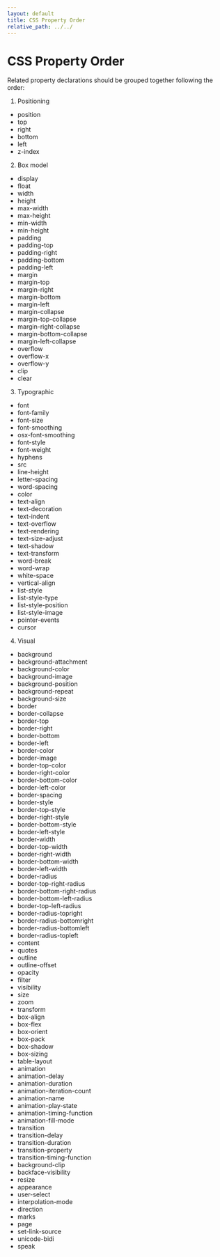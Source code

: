 ```yaml
---
layout: default
title: CSS Property Order
relative_path: ../../
---
```


# CSS Property Order
Related property declarations should be grouped together following the order:

1. Positioning
  * position
  * top
  * right
  * bottom
  * left
  * z-index
2. Box model
  * display
  * float
  * width
  * height
  * max-width
  * max-height
  * min-width
  * min-height
  * padding
  * padding-top
  * padding-right
  * padding-bottom
  * padding-left
  * margin
  * margin-top
  * margin-right
  * margin-bottom
  * margin-left
  * margin-collapse
  * margin-top-collapse
  * margin-right-collapse
  * margin-bottom-collapse
  * margin-left-collapse
  * overflow
  * overflow-x
  * overflow-y
  * clip
  * clear
3. Typographic
  * font
  * font-family
  * font-size
  * font-smoothing
  * osx-font-smoothing
  * font-style
  * font-weight
  * hyphens
  * src
  * line-height
  * letter-spacing
  * word-spacing
  * color
  * text-align
  * text-decoration
  * text-indent
  * text-overflow
  * text-rendering
  * text-size-adjust
  * text-shadow
  * text-transform
  * word-break
  * word-wrap
  * white-space
  * vertical-align
  * list-style
  * list-style-type
  * list-style-position
  * list-style-image
  * pointer-events
  * cursor
4. Visual
  * background
  * background-attachment
  * background-color
  * background-image
  * background-position
  * background-repeat
  * background-size
  * border
  * border-collapse
  * border-top
  * border-right
  * border-bottom
  * border-left
  * border-color
  * border-image
  * border-top-color
  * border-right-color
  * border-bottom-color
  * border-left-color
  * border-spacing
  * border-style
  * border-top-style
  * border-right-style
  * border-bottom-style
  * border-left-style
  * border-width
  * border-top-width
  * border-right-width
  * border-bottom-width
  * border-left-width
  * border-radius
  * border-top-right-radius
  * border-bottom-right-radius
  * border-bottom-left-radius
  * border-top-left-radius
  * border-radius-topright
  * border-radius-bottomright
  * border-radius-bottomleft
  * border-radius-topleft
  * content
  * quotes
  * outline
  * outline-offset
  * opacity
  * filter
  * visibility
  * size
  * zoom
  * transform
  * box-align
  * box-flex
  * box-orient
  * box-pack
  * box-shadow
  * box-sizing
  * table-layout
  * animation
  * animation-delay
  * animation-duration
  * animation-iteration-count
  * animation-name
  * animation-play-state
  * animation-timing-function
  * animation-fill-mode
  * transition
  * transition-delay
  * transition-duration
  * transition-property
  * transition-timing-function
  * background-clip
  * backface-visibility
  * resize
  * appearance
  * user-select
  * interpolation-mode
  * direction
  * marks
  * page
  * set-link-source
  * unicode-bidi
  * speak
